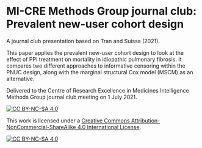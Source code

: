 # MI-CRE Methods Group journal club: Prevalent new-user cohort design
A journal club presentation based on Tran and Suissa (2021).

This paper applies the prevalent new-user cohort design to look at the effect
of PPI treatment on mortality in idiopathic pulmonary fibrosis. It compares
two different approaches to informative censoring within the PNUC design,
along with the marginal structural Cox model (MSCM) as an alternative.

Delivered to the Centre of Research Excellence in Medicines Intelligence
Methods Group journal club meeting on 1 July 2021.

[![CC BY-NC-SA 4.0][cc-by-nc-sa-shield]][cc-by-nc-sa]

This work is licensed under a
[Creative Commons Attribution-NonCommercial-ShareAlike 4.0 International License][cc-by-nc-sa].

[![CC BY-NC-SA 4.0][cc-by-nc-sa-image]][cc-by-nc-sa]

[cc-by-nc-sa]: http://creativecommons.org/licenses/by-nc-sa/4.0/
[cc-by-nc-sa-image]: https://licensebuttons.net/l/by-nc-sa/4.0/88x31.png
[cc-by-nc-sa-shield]: https://img.shields.io/badge/License-CC%20BY--NC--SA%204.0-lightgrey.svg
